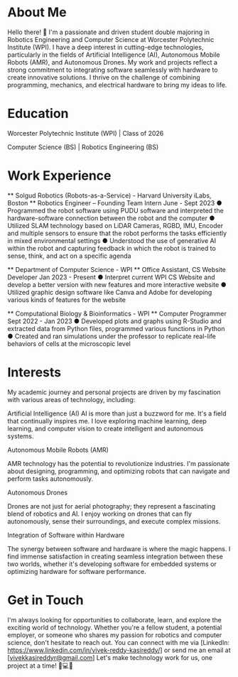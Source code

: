 # About Me

Hello there! 👋 I'm a passionate and driven student double majoring in Robotics Engineering and Computer Science at 
Worcester Polytechnic Institute (WPI). I have a deep interest in cutting-edge technologies, particularly in the fields 
of Artificial Intelligence (AI), Autonomous Mobile Robots (AMR), and Autonomous Drones. My work and projects reflect a 
strong commitment to integrating software seamlessly with hardware to create innovative solutions. I thrive on the challenge of 
combining programming, mechanics, and electrical hardware to bring my ideas to life.

# Education
Worcester Polytechnic Institute (WPI) | Class of 2026 

Computer Science (BS) | Robotics Engineering (BS) 

# Work Experience 

** Solgud Robotics (Robots-as-a-Service) - Harvard University iLabs, Boston
** Robotics Engineer – Founding Team Intern June - Sept 2023
● Programmed the robot software using PUDU software and interpreted the hardware-software connection between the robot and
the computer
● Utilized SLAM technology based on LiDAR Cameras, RGBD, IMU, Encoder and multiple sensors to ensure that the robot
performs the tasks efficiently in mixed environmental settings
● Understood the use of generative AI within the robot and capturing feedback in which the robot is trained to sense, think, and act
on a specific agenda

** Department of Computer Science - WPI
** Office Assistant, CS Website Developer Jan 2023 - Present
● Interpret current WPI CS Website and develop a better version with new features and more interactive website
● Utilized graphic design software like Canva and Adobe for developing various kinds of features for the website

** Computational Biology & Bioinformatics - WPI
** Computer Programmer Sept 2022 - Jan 2023
● Developed plots and graphs using R-Studio and extracted data from Python files, programmed various functions in Python
● Created and ran simulations under the professor to replicate real-life behaviors of cells at the microscopic level


# Interests

My academic journey and personal projects are driven by my fascination with various areas of technology, including:

Artificial Intelligence (AI)
AI is more than just a buzzword for me. It's a field that continually inspires me. 
I love exploring machine learning, deep learning, and computer vision to create intelligent and autonomous systems.

Autonomous Mobile Robots (AMR)

AMR technology has the potential to revolutionize industries.
I'm passionate about designing, programming, and optimizing robots 
that can navigate and perform tasks autonomously.

Autonomous Drones

Drones are not just for aerial photography; they represent a 
fascinating blend of robotics and AI. I enjoy working on drones 
that can fly autonomously, sense their surroundings, and execute complex missions.

Integration of Software within Hardware

The synergy between software and hardware is where the magic happens. 
I find immense satisfaction in creating seamless integration between these two worlds, 
whether it's developing software for embedded systems or optimizing hardware for software performance.


# Get in Touch

I'm always looking for opportunities to collaborate, learn, and explore the exciting world of technology. 
Whether you're a fellow student, a potential employer, or someone who shares my passion for robotics and computer science, don't hesitate to reach out. 
You can connect with me via [LinkedIn: https://www.linkedin.com/in/vivek-reddy-kasireddy/] or send me an email at [vivekkasireddyr@gmail.com]
Let's make technology work for us, one project at a time! 🤖💻🚀

